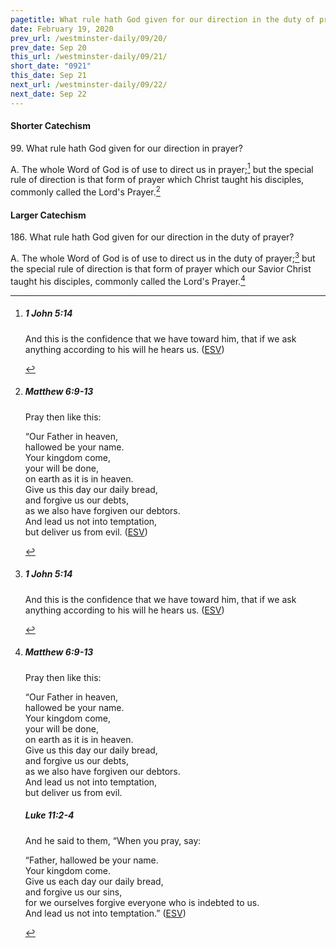 ```yaml
---
pagetitle: What rule hath God given for our direction in the duty of prayer?
date: February 19, 2020
prev_url: /westminster-daily/09/20/
prev_date: Sep 20
this_url: /westminster-daily/09/21/
short_date: "0921"
this_date: Sep 21
next_url: /westminster-daily/09/22/
next_date: Sep 22
---
```


#### Shorter Catechism

<span class="q">99.</span> What rule hath God given for our direction in prayer?

<span class="q">A.</span> The whole Word of God is of use to direct us in prayer;[^fnref:wsc1] but the special rule of direction is that form of prayer which Christ taught his disciples, commonly called the Lord's Prayer.[^fnref:wsc2]


[^fnref:wsc1]: <div class="esv"><h5>1 John 5:14</h5> <div class="esv-text"><p id="p62005014.01-1">And this is the confidence that we have toward him, that if we ask anything according to his will he hears us.  (<a href="http://www.esv.org" class="copyright">ESV</a>)</p> </div> </div>

[^fnref:wsc2]: <div class="esv"><h5>Matthew 6:9-13</h5> <div class="esv-text"><p id="p40006009.01-1"><span class="woc">Pray then like this:</span></p> <div class="block-indent"> <p class="line-group" id="p40006009.05-1"><span class="woc">&#8220;Our Father in heaven,<br /> hallowed be your name.</span><br />  <span class="woc">Your kingdom come,<br /> your will be done,<br /> <span class="indent"></span>on earth as it is in heaven.</span><br />  <span class="woc">Give us this day our daily bread,</span><br />  <span class="woc">and forgive us our debts,<br /> <span class="indent"></span>as we also have forgiven our debtors.</span><br />  <span class="woc">And lead us not into temptation,<br /> <span class="indent"></span>but deliver us from evil.</span>  (<a href="http://www.esv.org" class="copyright">ESV</a>)</p> </div> </div> </div>


#### Larger Catechism

<span class="q">186.</span> What rule hath God given for our direction in the duty of prayer?

<span class="q">A.</span> The whole Word of God is of use to direct us in the duty of prayer;[^fnref:wlc1] but the special rule of direction is that form of prayer which our Savior Christ taught his disciples, commonly called the Lord's Prayer.[^fnref:wlc2]


[^fnref:wlc1]: <div class="esv"><h5>1 John 5:14</h5> <div class="esv-text"><p id="p62005014.01-1">And this is the confidence that we have toward him, that if we ask anything according to his will he hears us.  (<a href="http://www.esv.org" class="copyright">ESV</a>)</p> </div> </div>

[^fnref:wlc2]: <div class="esv"><h5>Matthew 6:9-13</h5> <div class="esv-text"><p id="p40006009.01-1"><span class="woc">Pray then like this:</span></p> <div class="block-indent"> <p class="line-group" id="p40006009.05-1"><span class="woc">&#8220;Our Father in heaven,<br /> hallowed be your name.</span><br />  <span class="woc">Your kingdom come,<br /> your will be done,<br /> <span class="indent"></span>on earth as it is in heaven.</span><br />  <span class="woc">Give us this day our daily bread,</span><br />  <span class="woc">and forgive us our debts,<br /> <span class="indent"></span>as we also have forgiven our debtors.</span><br />  <span class="woc">And lead us not into temptation,<br /> <span class="indent"></span>but deliver us from evil.</span></p> </div> </div><h5>Luke 11:2-4</h5> <div class="esv-text"><p id="p42011002.01-2">And he said to them, <span class="woc">&#8220;When you pray, say:</span></p> <div class="block-indent"> <p class="line-group" id="p42011002.10-2"><span class="woc">&#8220;Father, hallowed be your name.<br /> Your kingdom come.</span><br />  <span class="woc">Give us each day our daily bread,</span><br />  <span class="woc">and forgive us our sins,<br /> <span class="indent"></span>for we ourselves forgive everyone who is indebted to us.<br /> And lead us not into temptation.&#8221;</span>  (<a href="http://www.esv.org" class="copyright">ESV</a>)</p> </div> </div> </div>

